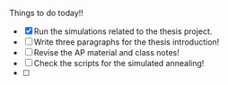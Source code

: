 Things to do today!!

- [x] Run the simulations related to the thesis project.
- [ ] Write three paragraphs for the thesis introduction!
- [ ] Revise the AP material and class notes!
- [ ] Check the scripts for the simulated annealing!
- [ ] 